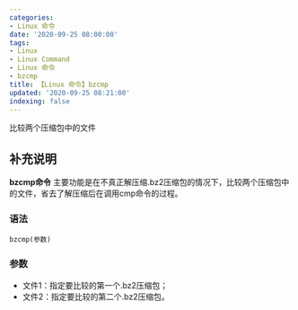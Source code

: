 ```yaml
---
categories:
- Linux 命令
date: '2020-09-25 08:00:00'
tags:
- Linux
- Linux Command
- Linux 命令
- bzcmp
title: 【Linux 命令】bzcmp
updated: '2020-09-25 08:21:00'
indexing: false
---
```


比较两个压缩包中的文件

## 补充说明

**bzcmp命令** 主要功能是在不真正解压缩.bz2压缩包的情况下，比较两个压缩包中的文件，省去了解压缩后在调用cmp命令的过程。

###  语法

```shell
bzcmp(参数)
```

###  参数

* 文件1：指定要比较的第一个.bz2压缩包；
* 文件2：指定要比较的第二个.bz2压缩包。


<!-- Linux命令行搜索引擎：https://jaywcjlove.github.io/linux-command/ -->
